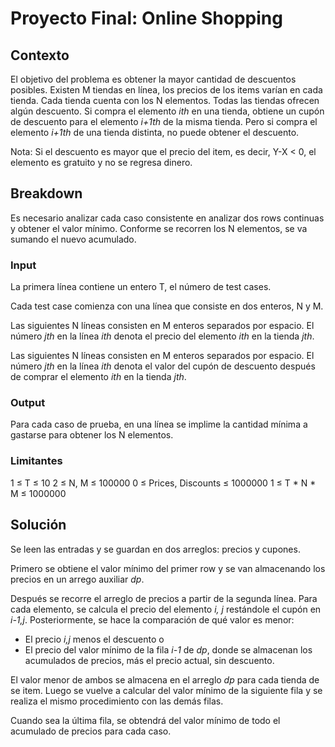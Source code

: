 # Proyecto Final: Online Shopping

## Contexto
El objetivo del problema es obtener la mayor cantidad de descuentos posibles. 
Existen M tiendas en línea, los precios de los items varían en cada tienda. Cada tienda cuenta con los N elementos. Todas las tiendas ofrecen algún descuento. Si compra el elemento *ith* en una tienda, obtiene un cupón de descuento para el elemento *i+1th* de la misma tienda. Pero si compra el elemento *i+1th* de una tienda distinta, no puede obtener el descuento.

Nota: Si el descuento es mayor que el precio del item, es decir, Y-X < 0, el elemento es gratuito y no se regresa dinero.

## Breakdown
Es necesario analizar cada caso consistente en analizar dos rows continuas y obtener el valor mínimo. Conforme se recorren los N elementos, se va sumando el nuevo acumulado.

### Input
La primera línea contiene un entero T, el número de test cases.

Cada test case comienza con una línea que consiste en dos enteros, N y M.

Las siguientes N líneas consisten en M enteros separados por espacio. El número *jth* en la línea *ith* denota el precio del elemento *ith* en la tienda *jth*.

Las siguientes N líneas consisten en M enteros separados por espacio. El número *jth* en la línea *ith* denota el valor del cupón de descuento después de comprar el elemento *ith* en la tienda *jth*.

### Output
Para cada caso de prueba, en una línea se implime la cantidad mínima a gastarse para obtener los N elementos.

### Limitantes
1 ≤ T ≤ 10
2 ≤ N, M ≤ 100000
0 ≤ Prices, Discounts ≤ 1000000
1 ≤ T * N * M ≤ 1000000

## Solución
Se leen las entradas y se guardan en dos arreglos: precios y cupones.

Primero se obtiene el valor mínimo del primer row y se van almacenando los precios en un arrego auxiliar *dp*.

Después se recorre el arreglo de precios a partir de la segunda línea.
Para cada elemento, se calcula el precio del elemento *i, j* restándole el cupón en *i-1,j*. Posteriormente, se hace la comparación de qué valor es menor:
* El precio *i,j* menos el descuento o
* El precio del valor mínimo de la fila *i-1* de *dp*, donde se almacenan los acumulados de precios, más el precio actual, sin descuento.

El valor menor de ambos se almacena en el arreglo *dp* para cada tienda de se item.
Luego se vuelve a calcular del valor mínimo de la siguiente fila y se realiza el mismo procedimiento con las demás filas.

Cuando sea la última fila, se obtendrá del valor mínimo de todo el acumulado de precios para cada caso.


